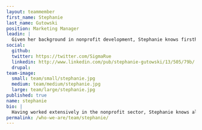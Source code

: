 ```yaml
---
layout: teammember
first_name: Stephanie
last_name: Gutowski
position: Marketing Manager
leadin: |
  Given her background in nonprofit development, Stephanie knows firsthand the problems that progressive organizations face when it comes to getting the technology they need. She loves being part of the solution at ThinkShout. She also loves video games.
social:
  github:
  twitter: https://twitter.com/SigmaRue
  linkedin: http://www.linkedin.com/pub/stephanie-gutowski/13/505/79b/
  drupal:
team-image:
  small: team/small/stephanie.jpg
  medium: team/medium/stephanie.jpg
  large: team/large/stephanie.jpg
published: true
name: stephanie
bio: |
  Having worked extensively in the nonprofit sector, Stephanie knows all too well that keeping your technology up to date and accessible to your constituents is hard to prioritize when working on a tight budget. She has a BA from Gonzaga University and spent three years in freelance video production and content editing for independent online press. She eventually found herself in the nonprofit world, where she spearheaded a social media campaign and developed a communications plan for Families Forward in Southern California. Through this experience, Stephanie developed a great appreciation for open source tools that help nonprofits better engage their constituents and she continues to be an advocate for nonprofit technology. Unlike Inigo Montoya, Stephanie fences left-handed.
permalink: /who-we-are/team/stephanie/
---
```

